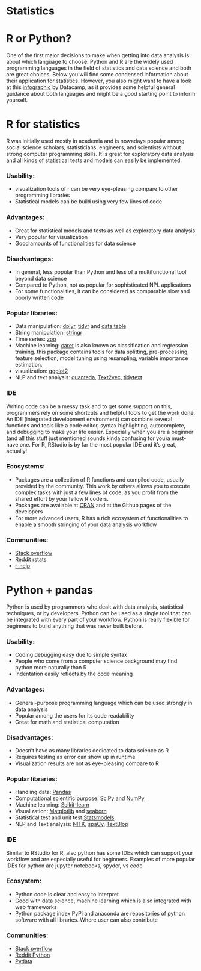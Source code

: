 # Statistics

# R or Python?

One of the first major decisions to make when getting into data analysis is about which language to choose. Python and R are the widely used programming languages in the field of statistics and data science and both are great choices. Below you will find some condensed information about their application for statistics. However, you also might want to have a look at this [infographic](https://www.datacamp.com/community/tutorials/r-or-python-for-data-analysis) by Datacamp, as it provides some helpful general guidance about both languages and might be a good starting point to inform yourself. 


# R for statistics

R was initially used mostly in academia and is nowadays popular among social science scholars, statisticians, engineers, and scientists without strong computer programming skills. It is great for exploratory data analysis and all kinds of statistical tests and models can easily be implemented.

### Usability:

- visualization tools of r can be very eye-pleasing compare to other programming libraries 
- Statistical models can be build using very few lines of code


### Advantages:

- Great for statistical models and tests as well as exploratory data analysis 
- Very popular for visualization
- Good amounts of functionalities for data science


### Disadvantages:

- In general, less popular than Python and less of a multifunctional tool beyond data science
- Compared to Python, not as popular for sophisticated NPL applications
- For some functionalities, it can be considered as comparable slow and poorly written code

### Popular libraries:

- Data manipulation: [dplyr](https://cran.r-project.org/web/packages/dplyr/vignettes/dplyr.html), [tidyr](https://tidyr.tidyverse.org/) and [data.table](https://cran.r-project.org/web/packages/data.table/data.table.pdf) 
- String manipulation: [stringr](https://cran.r-project.org/web/packages/stringr/vignettes/stringr.html) 
- Time series: [zoo](https://cran.r-project.org/web/packages/zoo/zoo.pdf) 
- Machine learning: [caret](https://topepo.github.io/caret/) is also known as classification and regression training. this package contains tools for data splitting, pre-processing, feature selection, model tuning using resampling, variable importance estimation.
- visualization: [ggplot2](https://cran.r-project.org/web/packages/ggplot2/ggplot2.pdf)
- NLP and text analysis: [quanteda](https://quanteda.io/), [Text2vec](http://text2vec.org/), [tidytext](https://cran.r-project.org/web/packages/tidytext/vignettes/tidytext.html)

### IDE

Writing code can be a messy task and to get some support on this, programmers rely on some shortcuts and helpful tools to get the work done. An IDE (integrated development environment) can combine several functions and tools like a code editor, syntax highlighting, autocomplete, and debugging to make your life easier. Especially when you are a beginner (and all this stuff just mentioned sounds kinda confusing for you)a must-have one. For R, RStudio is by far the most popular IDE and it’s great, actually!

### Ecosystems:

- Packages are a collection of R functions and compiled code, usually provided by the community. This work by others allows you to execute complex tasks with just a few lines of code, as you profit from the shared effort by your fellow R coders.  
- Packages are available at [CRAN](-https://cran.r-project.org/mirrors.html) and at the Github pages of the developers
- For more advanced users, R has a rich ecosystem of functionalities to enable a smooth stringing of your data analysis workflow  

### Communities:
- [Stack overflow](-https://stackoverflow.com/tags/r/info)
- [Reddit rstats](-https://www.reddit.com/r/rstats/)
- [r-help](-https://www.r-project.org/mail.html)


# Python + pandas

Python is used by programmers who dealt with data analysis, statistical techniques, or by developers. Python can be used as a single tool that can be integrated with every part of your workflow. Python is really flexible for beginners to build anything that was never built before.
### Usability:

- Coding debugging easy due to simple syntax
- People who come from a computer science background may find python more naturally than R
- Indentation easily reflects by the code meaning 

### Advantages: 

- General-purpose programming language which can be used strongly in data analysis
- Popular among the users for its code readability
- Great for math and statistical computation 

### Disadvantages:

- Doesn’t have as many libraries dedicated to data science as R
- Requires testing as error can show up in runtime
- Visualization results are not as eye-pleasing compare to R

### Popular libraries:

- Handling data: [Pandas](https://pandas.pydata.org/docs/user_guide/index.html)
- Computational scientific purpose: [SciPy](https://docs.scipy.org/doc/scipy/reference/) and [NumPy](https://numpy.org/doc/) 
- Machine learning: [Scikit-learn](https://scikit-learn.org/stable/tutorial/basic/tutorial.html) 
- Visualization: [Matplotlib](https://matplotlib.org/stable/contents.html) and [seaborn](https://seaborn.pydata.org/tutorial.html) 
- Statistical test and unit test:[Statsmodels](https://www.statsmodels.org/stable/index.html)
- NLP and Text analysis: [NlTK](https://www.nltk.org/), [spaCy](https://spacy.io/), [TextBlop](https://textblob.readthedocs.io/en/dev/) 

### IDE

Similar to RStudio for R, also python has some IDEs which can support your workflow and are especially useful for beginners. Examples of more popular IDEs for python are jupyter notebooks, spyder, vs code


### Ecosystem:

- Python code is clear and easy to interpret
- Good with data science, machine learning which is also integrated with web frameworks
- Python package index PyPi and anaconda are repositories of python software with all libraries.
Where user can also contribute 

### Communities:

- [Stack overflow](-https://stackoverflow.com/tags/python/info)
- [Reddit Python](-https://www.reddit.com/r/Python/)
- [Pydata](-https://pydata.org/)


